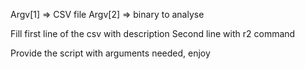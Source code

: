 Argv[1] => CSV file
Argv[2] => binary to analyse

Fill first line of the csv with description
Second line with r2 command

Provide the script with arguments needed, enjoy
